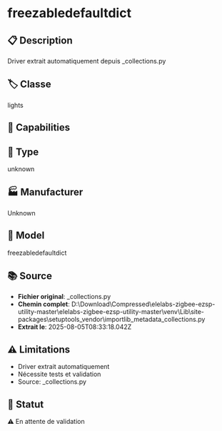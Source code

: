 # freezabledefaultdict

## 📋 Description
Driver extrait automatiquement depuis _collections.py

## 🏷️ Classe
lights

## 🔧 Capabilities


## 📡 Type
unknown

## 🏭 Manufacturer
Unknown

## 📱 Model
freezabledefaultdict

## 📚 Source
- **Fichier original**: _collections.py
- **Chemin complet**: D:\Download\Compressed\elelabs-zigbee-ezsp-utility-master\elelabs-zigbee-ezsp-utility-master\venv\Lib\site-packages\setuptools\_vendor\importlib_metadata\_collections.py
- **Extrait le**: 2025-08-05T08:33:18.042Z

## ⚠️ Limitations
- Driver extrait automatiquement
- Nécessite tests et validation
- Source: _collections.py

## 🚀 Statut
⚠️ En attente de validation
